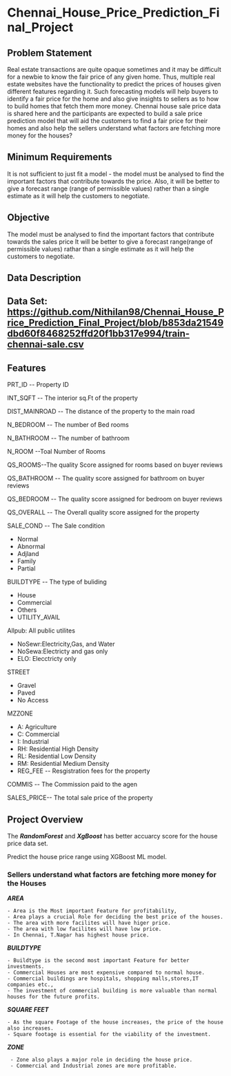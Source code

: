 # Chennai_House_Price_Prediction_Final_Project


## Problem Statement

Real estate transactions are quite opaque sometimes and it may be difficult for a newbie to know the fair price of any given home. Thus, multiple real estate websites have the functionality to predict the prices of houses given different features regarding it. Such forecasting models will help buyers to identify a fair price for the home and also give insights to sellers as to how to build homes that fetch them more money. Chennai house sale price data is shared here and the participants are expected to build a sale price prediction model that will aid the customers to find a fair price for their homes and also help the sellers understand what factors are fetching more money for the houses?

## Minimum Requirements

It is not sufficient to just fit a model - the model must be analysed to find the important factors that contribute towards the price. Also, it will be better to give a forecast range (range of permissible values) rather than a single estimate as it will help the customers to negotiate.

## Objective

The model must be analysed to find the important factors that contribute towards the sales price
It will be better to give a forecast range(range of permissible values) rathar than a single estimate as it will help the customers to negotiate.

## Data Description
## Data Set: https://github.com/Nithilan98/Chennai_House_Price_Prediction_Final_Project/blob/b853da21549dbd60f8468252ffd20f1bb317e994/train-chennai-sale.csv
## Features

PRT_ID -- Property ID

INT_SQFT -- The interior sq.Ft of the property

DIST_MAINROAD -- The distance of the property to the main road

N_BEDROOM -- The number of Bed rooms

N_BATHROOM -- The number of bathroom

N_ROOM --Toal Number of Rooms

QS_ROOMS--The quality Score assigned for rooms based on buyer reviews

QS_BATHROOM -- The quality score assigned for bathroom on buyer reviews

QS_BEDROOM -- The quality score assigned for bedroom on buyer reviews

QS_OVERALL -- The Overall quality score assigned for the property

SALE_COND -- The Sale condition

 * Normal
 * Abnormal
 * Adjland
 * Family
 * Partial
 
BUILDTYPE -- The type of buliding
 * House
 * Commercial
 * Others
 * UTILITY_AVAIL

Allpub: All public utilites
 * NoSewr:Electricity,Gas, and Water
 * NoSewa:Electricty and gas only
 * ELO: Elecctricty only
 
STREET
 * Gravel
 * Paved
 * No Access
  
MZZONE
 * A: Agriculture
 * C: Commercial
 * I: Industrial
 * RH: Residential High Density
 * RL: Residential Low Density
 * RM: Residential Medium Density
 * REG_FEE -- Resgistration fees for the property

COMMIS -- The Commission paid to the agen

SALES_PRICE-- The total sale price of the property

## Project Overview
   The ***RandomForest*** and ***XgBoost*** has better accuarcy score for the house price data set.
   
   Predict the house price range using XGBoost ML model.
   
   ### Sellers understand what factors are fetching more money for the Houses
   
   ***AREA***
   
    - Area is the Most important Feature for profitability,
    - Area plays a crucial Role for deciding the best price of the houses.
    - The area with more facilites will have higer price.
    - The area with low facilites will have low price.
    - In Chennai, T.Nagar has highest house price.
    
  ***BUILDTYPE***
  
    - Buildtype is the second most important Feature for better investments.
    - Commercial Houses are most expensive compared to normal house.
    - Commercial buildings are hospitals, shopping malls,stores,IT companies etc.,
    - The investment of commercial building is more valuable than normal houses for the future profits.
    
 ***SQUARE FEET***
 
    - As the square Footage of the house increases, the price of the house also increases.
    - Square footage is essential for the viability of the investment.
    
 ***ZONE***
 
     - Zone also plays a major role in deciding the house price.
     - Commercial and Industrial zones are more profitable.
